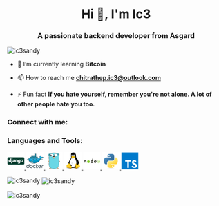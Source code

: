 <h1 align="center">Hi 👋, I'm Ic3</h1>
<h3 align="center">A passionate backend developer from Asgard</h3>

<p align="left"> <img src="https://komarev.com/ghpvc/?username=ic3sandy&label=Profile%20views&color=0e75b6&style=flat" alt="ic3sandy" /> </p>

- 🌱 I’m currently learning **Bitcoin**

- 📫 How to reach me **chitrathep.ic3@outlook.com**

- ⚡ Fun fact **If you hate yourself, remember you're not alone. A lot of other people hate you too.**

<h3 align="left">Connect with me:</h3>
<p align="left">
</p>

<h3 align="left">Languages and Tools:</h3>
<p align="left"> <a href="https://www.djangoproject.com/" target="_blank" rel="noreferrer"> <img src="https://raw.githubusercontent.com/devicons/devicon/master/icons/django/django-original.svg" alt="django" width="40" height="40"/> </a> <a href="https://www.docker.com/" target="_blank" rel="noreferrer"> <img src="https://raw.githubusercontent.com/devicons/devicon/master/icons/docker/docker-original-wordmark.svg" alt="docker" width="40" height="40"/> </a> <a href="https://golang.org" target="_blank" rel="noreferrer"> <img src="https://raw.githubusercontent.com/devicons/devicon/master/icons/go/go-original.svg" alt="go" width="40" height="40"/> </a> <a href="https://www.linux.org/" target="_blank" rel="noreferrer"> <img src="https://raw.githubusercontent.com/devicons/devicon/master/icons/linux/linux-original.svg" alt="linux" width="40" height="40"/> </a> <a href="https://nodejs.org" target="_blank" rel="noreferrer"> <img src="https://raw.githubusercontent.com/devicons/devicon/master/icons/nodejs/nodejs-original-wordmark.svg" alt="nodejs" width="40" height="40"/> </a> <a href="https://www.python.org" target="_blank" rel="noreferrer"> <img src="https://raw.githubusercontent.com/devicons/devicon/master/icons/python/python-original.svg" alt="python" width="40" height="40"/> </a> <a href="https://www.typescriptlang.org/" target="_blank" rel="noreferrer"> <img src="https://raw.githubusercontent.com/devicons/devicon/master/icons/typescript/typescript-original.svg" alt="typescript" width="40" height="40"/> </a> </p>

<p><img align="left" src="https://github-readme-stats.vercel.app/api/top-langs?username=ic3sandy&show_icons=true&locale=en&layout=compact" alt="ic3sandy" /></p>

<p>&nbsp;<img align="center" src="https://github-readme-stats.vercel.app/api?username=ic3sandy&show_icons=true&locale=en" alt="ic3sandy" /></p>

<p><img align="center" src="https://github-readme-streak-stats.herokuapp.com/?user=ic3sandy&" alt="ic3sandy" /></p>
